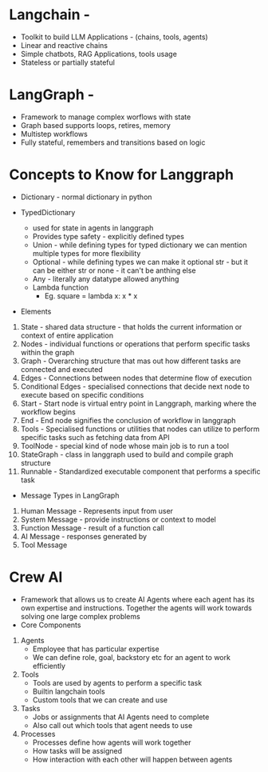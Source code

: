 # Langchain - 
- Toolkit to build LLM Applications - (chains, tools, agents)
- Linear and reactive chains
- Simple chatbots, RAG Applications, tools usage
- Stateless or partially stateful

# LangGraph - 
- Framework to manage complex worflows with state
- Graph based supports loops, retires, memory
- Multistep workflows
- Fully stateful, remembers and transitions based on logic

# Concepts to Know for Langgraph
- Dictionary - normal dictionary in python
- TypedDictionary
    - used for state in agents in langgraph
    - Provides type safety - explicitly defined types
    - Union - while defining types for typed dictionary we can mention multiple types for more flexibility
    - Optional - while defining types we can make it optional str - but it can be either str or none - it can't be anthing else
    - Any - literally any datatype allowed anything
    - Lambda function
        - Eg. square = lambda x: x * x

- Elements
1. State - shared data structure - that holds the current information or context of entire application
2. Nodes - individual functions or operations that perform specific tasks within the graph
3. Graph - Overarching structure that mas out how different tasks are connected and executed
4. Edges - Connections between nodes that determine flow of execution
5. Conditional Edges - specialised connections that decide next node to execute based on specific conditions
6. Start - Start node is virtual entry point in Langgraph, marking where the workflow begins
7. End - End node signifies the conclusion of workflow in langgraph
8. Tools - Specialised functions or utilities that nodes can utilize to perform specific tasks such as fetching data from API
9. ToolNode - special kind of node whose main job is to run a tool
10. StateGraph - class in langgraph used to build and compile graph structure
11. Runnable - Standardized executable component that performs a specific task

- Message Types in LangGraph
1. Human Message - Represents input from user
2. System Message - provide instructions or context to model
3. Function Message - result of a function call
4. AI Message - responses generated by
5. Tool Message



# Crew AI
- Framework that allows us to create AI Agents where each agent has its own expertise and instructions. Together the agents will work towards solving one large complex problems
- Core Components
1. Agents
    - Employee that has particular expertise 
    - We can define role, goal, backstory etc for an agent to work efficiently
2. Tools
    - Tools are used by agents to perform a specific task
    - Builtin langchain tools
    - Custom tools that we can create and use
3. Tasks
    - Jobs or assignments that AI Agents need to complete
    - Also call out which tools that agent needs to use
4. Processes
    - Processes define how agents will work together
    - How tasks will be assigned 
    - How interaction with each other will happen between agents
    


